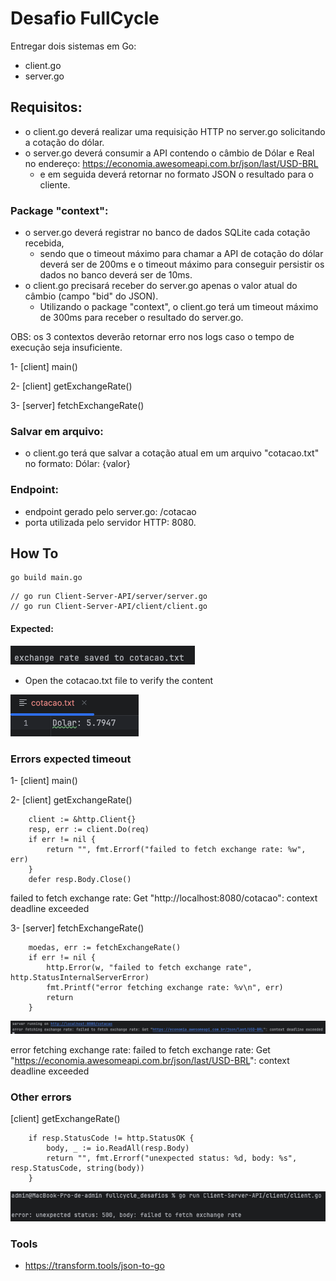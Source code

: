 # Desafio FullCycle

Entregar dois sistemas em Go:
- client.go
- server.go

## Requisitos:
- o client.go deverá realizar uma requisição HTTP no server.go solicitando a cotação do dólar.
- o server.go deverá consumir a API contendo o câmbio de Dólar e Real no endereço: https://economia.awesomeapi.com.br/json/last/USD-BRL 
  - e em seguida deverá retornar no formato JSON o resultado para o cliente.

### Package "context":
- o server.go deverá registrar no banco de dados SQLite cada cotação recebida, 
  - sendo que o timeout máximo para chamar a API de cotação do dólar deverá ser de 200ms e o timeout máximo para conseguir persistir os dados no banco deverá ser de 10ms.
- o client.go precisará receber do server.go apenas o valor atual do câmbio (campo "bid" do JSON). 
  - Utilizando o package "context", o client.go terá um timeout máximo de 300ms para receber o resultado do server.go.
  
OBS: os 3 contextos deverão retornar erro nos logs caso o tempo de execução seja insuficiente.

1- [client] main()

2- [client] getExchangeRate()

3- [server] fetchExchangeRate()

### Salvar em arquivo:
- o client.go terá que salvar a cotação atual em um arquivo "cotacao.txt" no formato: Dólar: {valor}

### Endpoint:
- endpoint gerado pelo server.go: /cotacao
- porta utilizada pelo servidor HTTP: 8080.

## How To

```
go build main.go
```

```
// go run Client-Server-API/server/server.go
// go run Client-Server-API/client/client.go
```

#### Expected:

![exchange_rate_saved](./assets/desafio_cotacaoFile1.png)

- Open the cotacao.txt file to verify the content

![cotacao_file](./assets/desafio_cotacaoFile2.png)

### Errors expected timeout

1- [client] main()


2- [client]  getExchangeRate()
```
	client := &http.Client{}
	resp, err := client.Do(req)
	if err != nil {
		return "", fmt.Errorf("failed to fetch exchange rate: %w", err)
	}
	defer resp.Body.Close()
```
failed to fetch exchange rate: Get "http://localhost:8080/cotacao": context deadline exceeded

3- [server] fetchExchangeRate()
```
	moedas, err := fetchExchangeRate()
	if err != nil {
		http.Error(w, "failed to fetch exchange rate", http.StatusInternalServerError)
		fmt.Printf("error fetching exchange rate: %v\n", err)
		return
	}
```
![desafio_erro1](./assets/desafio_error_context1.png)

error fetching exchange rate: failed to fetch exchange rate: Get "https://economia.awesomeapi.com.br/json/last/USD-BRL": context deadline exceeded

### Other errors
[client] getExchangeRate()
```
	if resp.StatusCode != http.StatusOK {
		body, _ := io.ReadAll(resp.Body)
		return "", fmt.Errorf("unexpected status: %d, body: %s", resp.StatusCode, string(body))
	}
```
![other_erros](./assets/desafio_error1.png)


### Tools
- https://transform.tools/json-to-go
